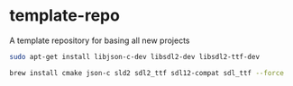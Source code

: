 # template-repo
A template repository for basing all new projects

```sh
sudo apt-get install libjson-c-dev libsdl2-dev libsdl2-ttf-dev
```

```sh
brew install cmake json-c sld2 sdl2_ttf sdl12-compat sdl_ttf --force
```
